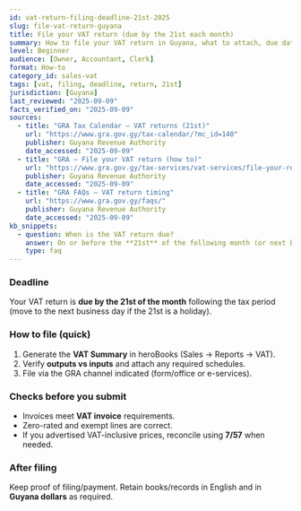 ```yaml
---
id: vat-return-filing-deadline-21st-2025
slug: file-vat-return-guyana
title: File your VAT return (due by the 21st each month)
summary: How to file your VAT return in Guyana, what to attach, due dates, and checks to avoid penalties.
level: Beginner
audience: [Owner, Accountant, Clerk]
format: How-to
category_id: sales-vat
tags: [vat, filing, deadline, return, 21st]
jurisdiction: [Guyana]
last_reviewed: "2025-09-09"
facts_verified_on: "2025-09-09"
sources:
  - title: "GRA Tax Calendar – VAT returns (21st)"
    url: "https://www.gra.gov.gy/tax-calendar/?mc_id=140"
    publisher: Guyana Revenue Authority
    date_accessed: "2025-09-09"
  - title: "GRA – File your VAT return (how to)"
    url: "https://www.gra.gov.gy/tax-services/vat-services/file-your-returns/"
    publisher: Guyana Revenue Authority
    date_accessed: "2025-09-09"
  - title: "GRA FAQs – VAT return timing"
    url: "https://www.gra.gov.gy/faqs/"
    publisher: Guyana Revenue Authority
    date_accessed: "2025-09-09"
kb_snippets:
  - question: When is the VAT return due?
    answer: On or before the **21st** of the following month (or next business day if the 21st is a holiday).
    type: faq
---
```


### Deadline
Your VAT return is **due by the 21st of the month** following the tax period (move to the next business day if the 21st is a holiday).  

### How to file (quick)
1) Generate the **VAT Summary** in heroBooks (Sales → Reports → VAT).  
2) Verify **outputs vs inputs** and attach any required schedules.  
3) File via the GRA channel indicated (form/office or e-services).  

### Checks before you submit
- Invoices meet **VAT invoice** requirements.  
- Zero-rated and exempt lines are correct.  
- If you advertised VAT-inclusive prices, reconcile using **7/57** when needed.  

### After filing
Keep proof of filing/payment. Retain books/records in English and in **Guyana dollars** as required.
